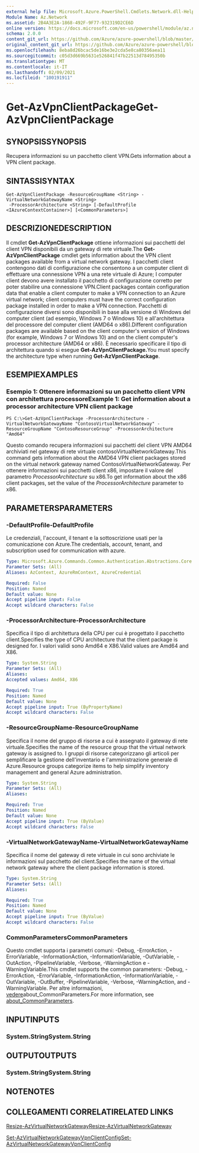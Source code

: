 ```yaml
---
external help file: Microsoft.Azure.PowerShell.Cmdlets.Network.dll-Help.xml
Module Name: Az.Network
ms.assetid: 2B4A3E2A-1868-492F-9F77-932319D2CE6D
online version: https://docs.microsoft.com/en-us/powershell/module/az.network/get-azvpnclientpackage
schema: 2.0.0
content_git_url: https://github.com/Azure/azure-powershell/blob/master/src/Network/Network/help/Get-AzVpnClientPackage.md
original_content_git_url: https://github.com/Azure/azure-powershell/blob/master/src/Network/Network/help/Get-AzVpnClientPackage.md
ms.openlocfilehash: 8eba8d26bcac5de16be3e2cda5e8ca80356aea11
ms.sourcegitcommit: c05d3d669b5631e526841f47b22513d78495350b
ms.translationtype: MT
ms.contentlocale: it-IT
ms.lasthandoff: 02/09/2021
ms.locfileid: "100191911"
---
```

# <span data-ttu-id="ba1f8-101">Get-AzVpnClientPackage</span><span class="sxs-lookup"><span data-stu-id="ba1f8-101">Get-AzVpnClientPackage</span></span>

## <span data-ttu-id="ba1f8-102">SYNOPSIS</span><span class="sxs-lookup"><span data-stu-id="ba1f8-102">SYNOPSIS</span></span>
<span data-ttu-id="ba1f8-103">Recupera informazioni su un pacchetto client VPN.</span><span class="sxs-lookup"><span data-stu-id="ba1f8-103">Gets information about a VPN client package.</span></span>

## <span data-ttu-id="ba1f8-104">SINTASSI</span><span class="sxs-lookup"><span data-stu-id="ba1f8-104">SYNTAX</span></span>

```
Get-AzVpnClientPackage -ResourceGroupName <String> -VirtualNetworkGatewayName <String>
 -ProcessorArchitecture <String> [-DefaultProfile <IAzureContextContainer>] [<CommonParameters>]
```

## <span data-ttu-id="ba1f8-105">DESCRIZIONE</span><span class="sxs-lookup"><span data-stu-id="ba1f8-105">DESCRIPTION</span></span>
<span data-ttu-id="ba1f8-106">Il cmdlet **Get-AzVpnClientPackage** ottiene informazioni sui pacchetti del client VPN disponibili da un gateway di rete virtuale.</span><span class="sxs-lookup"><span data-stu-id="ba1f8-106">The **Get-AzVpnClientPackage** cmdlet gets information about the VPN client packages available from a virtual network gateway.</span></span>
<span data-ttu-id="ba1f8-107">I pacchetti client contengono dati di configurazione che consentono a un computer client di effettuare una connessione VPN a una rete virtuale di Azure; I computer client devono avere installato il pacchetto di configurazione corretto per poter stabilire una connessione VPN.</span><span class="sxs-lookup"><span data-stu-id="ba1f8-107">Client packages contain configuration data that enable a client computer to make a VPN connection to an Azure virtual network; client computers must have the correct configuration package installed in order to make a VPN connection.</span></span>
<span data-ttu-id="ba1f8-108">Pacchetti di configurazione diversi sono disponibili in base alla versione di Windows del computer client (ad esempio, Windows 7 o Windows 10) e all'architettura del processore del computer client (AMD64 o x86).</span><span class="sxs-lookup"><span data-stu-id="ba1f8-108">Different configuration packages are available based on the client computer's version of Windows (for example, Windows 7 or Windows 10) and on the client computer's processor architecture (AMD64 or x86).</span></span>
<span data-ttu-id="ba1f8-109">È necessario specificare il tipo di architettura quando si esegue **Get-AzVpnClientPackage.**</span><span class="sxs-lookup"><span data-stu-id="ba1f8-109">You must specify the architecture type when running **Get-AzVpnClientPackage**.</span></span>

## <span data-ttu-id="ba1f8-110">ESEMPI</span><span class="sxs-lookup"><span data-stu-id="ba1f8-110">EXAMPLES</span></span>

### <span data-ttu-id="ba1f8-111">Esempio 1: Ottenere informazioni su un pacchetto client VPN con architettura processore</span><span class="sxs-lookup"><span data-stu-id="ba1f8-111">Example 1: Get information about a processor architecture VPN client package</span></span>
```
PS C:\>Get-AzVpnClientPackage -ProcessorArchitecture -VirtualNetworkGatewayName "ContosoVirtualNetworkGateway" -ResourceGroupName "ContosoResourceGroup" -ProcessorArchitecture "Amd64"
```

<span data-ttu-id="ba1f8-112">Questo comando recupera informazioni sui pacchetti del client VPN AMD64 archiviati nel gateway di rete virtuale contosoVirtualNetworkGateway.</span><span class="sxs-lookup"><span data-stu-id="ba1f8-112">This command gets information about the AMD64 VPN client packages stored on the virtual network gateway named ContosoVirtualNetworkGateway.</span></span>
<span data-ttu-id="ba1f8-113">Per ottenere informazioni sui pacchetti client x86, impostare il valore del parametro *ProcessorArchitecture* su x86.</span><span class="sxs-lookup"><span data-stu-id="ba1f8-113">To get information about the x86 client packages, set the value of the *ProcessorArchitecture* parameter to x86.</span></span>

## <span data-ttu-id="ba1f8-114">PARAMETERS</span><span class="sxs-lookup"><span data-stu-id="ba1f8-114">PARAMETERS</span></span>

### <span data-ttu-id="ba1f8-115">-DefaultProfile</span><span class="sxs-lookup"><span data-stu-id="ba1f8-115">-DefaultProfile</span></span>
<span data-ttu-id="ba1f8-116">Le credenziali, l'account, il tenant e la sottoscrizione usati per la comunicazione con Azure.</span><span class="sxs-lookup"><span data-stu-id="ba1f8-116">The credentials, account, tenant, and subscription used for communication with azure.</span></span>

```yaml
Type: Microsoft.Azure.Commands.Common.Authentication.Abstractions.Core.IAzureContextContainer
Parameter Sets: (All)
Aliases: AzContext, AzureRmContext, AzureCredential

Required: False
Position: Named
Default value: None
Accept pipeline input: False
Accept wildcard characters: False
```

### <span data-ttu-id="ba1f8-117">-ProcessorArchitecture</span><span class="sxs-lookup"><span data-stu-id="ba1f8-117">-ProcessorArchitecture</span></span>
<span data-ttu-id="ba1f8-118">Specifica il tipo di architettura della CPU per cui è progettato il pacchetto client.</span><span class="sxs-lookup"><span data-stu-id="ba1f8-118">Specifies the type of CPU architecture that the client package is designed for.</span></span>
<span data-ttu-id="ba1f8-119">I valori validi sono Amd64 e X86.</span><span class="sxs-lookup"><span data-stu-id="ba1f8-119">Valid values are Amd64 and X86.</span></span>

```yaml
Type: System.String
Parameter Sets: (All)
Aliases:
Accepted values: Amd64, X86

Required: True
Position: Named
Default value: None
Accept pipeline input: True (ByPropertyName)
Accept wildcard characters: False
```

### <span data-ttu-id="ba1f8-120">-ResourceGroupName</span><span class="sxs-lookup"><span data-stu-id="ba1f8-120">-ResourceGroupName</span></span>
<span data-ttu-id="ba1f8-121">Specifica il nome del gruppo di risorse a cui è assegnato il gateway di rete virtuale.</span><span class="sxs-lookup"><span data-stu-id="ba1f8-121">Specifies the name of the resource group that the virtual network gateway is assigned to.</span></span>
<span data-ttu-id="ba1f8-122">I gruppi di risorse categorizzano gli articoli per semplificare la gestione dell'inventario e l'amministrazione generale di Azure.</span><span class="sxs-lookup"><span data-stu-id="ba1f8-122">Resource groups categorize items to help simplify inventory management and general Azure administration.</span></span>

```yaml
Type: System.String
Parameter Sets: (All)
Aliases:

Required: True
Position: Named
Default value: None
Accept pipeline input: True (ByValue)
Accept wildcard characters: False
```

### <span data-ttu-id="ba1f8-123">-VirtualNetworkGatewayName</span><span class="sxs-lookup"><span data-stu-id="ba1f8-123">-VirtualNetworkGatewayName</span></span>
<span data-ttu-id="ba1f8-124">Specifica il nome del gateway di rete virtuale in cui sono archiviate le informazioni sul pacchetto del client.</span><span class="sxs-lookup"><span data-stu-id="ba1f8-124">Specifies the name of the virtual network gateway where the client package information is stored.</span></span>

```yaml
Type: System.String
Parameter Sets: (All)
Aliases:

Required: True
Position: Named
Default value: None
Accept pipeline input: True (ByValue)
Accept wildcard characters: False
```

### <span data-ttu-id="ba1f8-125">CommonParameters</span><span class="sxs-lookup"><span data-stu-id="ba1f8-125">CommonParameters</span></span>
<span data-ttu-id="ba1f8-126">Questo cmdlet supporta i parametri comuni: -Debug, -ErrorAction, -ErrorVariable, -InformationAction, -InformationVariable, -OutVariable, -OutAction, -PipelineVariable, -Verbose, -WarningAction e -WarningVariable.</span><span class="sxs-lookup"><span data-stu-id="ba1f8-126">This cmdlet supports the common parameters: -Debug, -ErrorAction, -ErrorVariable, -InformationAction, -InformationVariable, -OutVariable, -OutBuffer, -PipelineVariable, -Verbose, -WarningAction, and -WarningVariable.</span></span> <span data-ttu-id="ba1f8-127">Per altre informazioni, [vedere](http://go.microsoft.com/fwlink/?LinkID=113216)about_CommonParameters.</span><span class="sxs-lookup"><span data-stu-id="ba1f8-127">For more information, see [about_CommonParameters](http://go.microsoft.com/fwlink/?LinkID=113216).</span></span>

## <span data-ttu-id="ba1f8-128">INPUT</span><span class="sxs-lookup"><span data-stu-id="ba1f8-128">INPUTS</span></span>

### <span data-ttu-id="ba1f8-129">System.String</span><span class="sxs-lookup"><span data-stu-id="ba1f8-129">System.String</span></span>

## <span data-ttu-id="ba1f8-130">OUTPUT</span><span class="sxs-lookup"><span data-stu-id="ba1f8-130">OUTPUTS</span></span>

### <span data-ttu-id="ba1f8-131">System.String</span><span class="sxs-lookup"><span data-stu-id="ba1f8-131">System.String</span></span>

## <span data-ttu-id="ba1f8-132">NOTE</span><span class="sxs-lookup"><span data-stu-id="ba1f8-132">NOTES</span></span>

## <span data-ttu-id="ba1f8-133">COLLEGAMENTI CORRELATI</span><span class="sxs-lookup"><span data-stu-id="ba1f8-133">RELATED LINKS</span></span>

[<span data-ttu-id="ba1f8-134">Resize-AzVirtualNetworkGateway</span><span class="sxs-lookup"><span data-stu-id="ba1f8-134">Resize-AzVirtualNetworkGateway</span></span>](./Resize-AzVirtualNetworkGateway.md)

[<span data-ttu-id="ba1f8-135">Set-AzVirtualNetworkGatewayVpnClientConfig</span><span class="sxs-lookup"><span data-stu-id="ba1f8-135">Set-AzVirtualNetworkGatewayVpnClientConfig</span></span>](./Set-AzVirtualNetworkGatewayVpnClientConfig.md)


